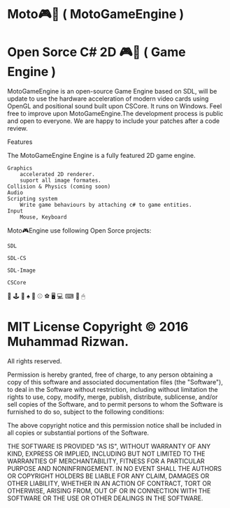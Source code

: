 # Moto🎮🚂 ( MotoGameEngine )

# Open Sorce C# 2D 🎮🚂 ( Game Engine )

MotoGameEngine is an open-source Game Engine based on SDL, will be update to use the hardware acceleration of modern video cards using OpenGL and positional sound built upon CSCore. It runs on Windows. Feel free to improve upon MotoGameEngine.The development process is public and open to everyone. We are happy to include your patches after a code review.

Features

The MotoGameEngine Engine is a fully featured 2D game engine.

    Graphics
        accelerated 2D renderer.
        suport all image formates.
    Collision & Physics (coming soon)
    Audio
    Scripting system
        Write game behaviours by attaching c# to game entities.
    Input
        Mouse, Keyboard


Moto🎮Engine use following Open Sorce projects:

    SDL

    SDL-CS

    SDL-Image
	
    CSCore


🎲 🕹 🎥 ♠️ 🏉 ⚾ ⚽ 🖥 💻 ⌨ 🚁 🖱

# MIT License Copyright © 2016 Muhammad Rizwan.

All rights reserved.

Permission is hereby granted, free of charge, to any person obtaining a copy of this software and associated documentation files (the "Software"), to deal in the Software without restriction, including without limitation the rights to use, copy, modify, merge, publish, distribute, sublicense, and/or sell copies of the Software, and to permit persons to whom the Software is furnished to do so, subject to the following conditions:

The above copyright notice and this permission notice shall be included in all copies or substantial portions of the Software.

THE SOFTWARE IS PROVIDED "AS IS", WITHOUT WARRANTY OF ANY KIND, EXPRESS OR IMPLIED, INCLUDING BUT NOT LIMITED TO THE WARRANTIES OF MERCHANTABILITY, FITNESS FOR A PARTICULAR PURPOSE AND NONINFRINGEMENT. IN NO EVENT SHALL THE AUTHORS OR COPYRIGHT HOLDERS BE LIABLE FOR ANY CLAIM, DAMAGES OR OTHER LIABILITY, WHETHER IN AN ACTION OF CONTRACT, TORT OR OTHERWISE, ARISING FROM, OUT OF OR IN CONNECTION WITH THE SOFTWARE OR THE USE OR OTHER DEALINGS IN THE SOFTWARE.
